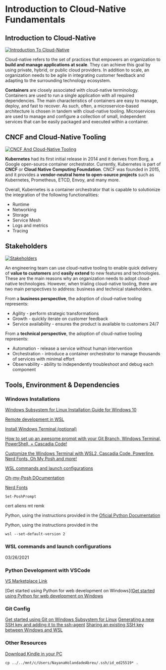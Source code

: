# Introduction to Cloud-Native Fundamentals

## Introduction to Cloud-Native

[![Introduction To Cloud-Native](https://img.youtube.com/vi/J3avoSaPzZ4/0.jpg)](https://www.youtube.com/watch?v=J3avoSaPzZ4)

Cloud-native refers to the set of practices that empowers an organization to **build and manage applications at scale**. They can achieve this goal by using private, hybrid, or public cloud providers. In addition to scale, an organization needs to be agile in integrating customer feedback and adapting to the surrounding technology ecosystem.

**Containers** are closely associated with cloud-native terminology. Containers are used to run a single application with all required dependencies. The main characteristics of containers are easy to manage, deploy, and fast to recover. As such, often, a microservice-based architecture is chosen in tandem with cloud-native tooling. Microservices are used to manage and configure a collection of small, independent services that can be easily packaged and executed within a container.


## CNCF and Cloud-Native Tooling

[![CNCF And Cloud-Native Tooling](https://img.youtube.com/vi/OiwYjArTmGI/0.jpg)](https://www.youtube.com/watch?v=OiwYjArTmGI)

**Kubernetes** had its first initial release in 2014 and it derives from Borg, a Google open-source container orchestrator. Currently, Kubernetes is part of **CNCF** or **Cloud Native Computing Foundation**. CNCF was founded in 2015, and it provides a **vendor-neutral home to open-source projects** such as Kubernetes, Prometheus, ETCD, Envoy, and many more.

Overall, Kubernetes is a container orchestrator that is capable to solutionize the integration of the following functionalities:

* Runtime
* Networking
* Storage
* Service Mesh
* Logs and metrics
* Tracing

## Stakeholders

[![Stakeholders](https://img.youtube.com/vi/7ZYzviRREcI&t/0.jpg)](https://www.youtube.com/watch?v=7ZYzviRREcI&t)

An engineering team can use cloud-native tooling to enable quick delivery of **value to customers** and **easily extend** to new features and technologies. These are the main reasons why an organization needs to adopt cloud-native technologies. However, when trialing cloud-native tooling, there are two main perspectives to address: business and technical stakeholders.

From a **business perspective**, the adoption of cloud-native tooling represents:

* Agility - perform strategic transformations
* Growth - quickly iterate on customer feedback
* Service availability - ensures the product is available to customers 24/7

From a **technical perspective**, the adoption of cloud-native tooling represents:

* Automation - release a service without human intervention
* Orchestration - introduce a container orchestrator to manage thousands of services with minimal effort
* Observability - ability to independently troubleshoot and debug each component

## Tools, Environment & Dependencies


### Windows Installations


[Windows Subsystem for Linux Installation Guide for Windows 10](https://docs.microsoft.com/en-us/windows/wsl/install-win10)

[Remote development in WSL](https://docs.microsoft.com/en-gb/windows/wsl/install-win10#step-6---install-your-linux-distribution-of-choice)

[Install Windows Terminal (optional)]()

[How to set up an awesome prompt with your Git Branch, Windows Terminal, PowerShell, + Cascadia Code!](https://www.youtube.com/watch?v=lu__oGZVT98)

[Customize the Windows Terminal with WSL2, Cascadia Code, Powerline, Nerd Fonts, Oh My Posh and more!](https://www.youtube.com/watch?v=oHhiMf_6exY)

[WSL commands and launch configurations](https://docs.microsoft.com/en-us/windows/wsl/wsl-config)

[Oh-my-Posh DOcumentation](https://ohmyposh.dev/docs/linux)

[Nerd Fonts](https://www.nerdfonts.com/font-downloads)

```
Set-PoshPrompt
```

cert
aliens
mt
remk

Python, using the instructions provided in the [Oficial Python Documentation](https://www.python.org/downloads/)

Python, using the instructions provided in the 

```
wsl --set-default-version 2
```

### WSL commands and launch configurations
03/26/2021

### Python Development with VSCode

[VS Marketplace Link](https://marketplace.visualstudio.com/items?itemName=ms-python.python)

[Get started using Python for web development on Windows]([Get started using Python for web development on Windows](https://docs.microsoft.com/en-us/windows/python/web-frameworks)



### Git Config

[Get started using Git on Windows Subsystem for Linux](https://docs.microsoft.com/en-us/windows/wsl/tutorials/wsl-git)
[Generating a new SSH key and adding it to the ssh-agent](https://docs.github.com/en/github/authenticating-to-github/connecting-to-github-with-ssh/generating-a-new-ssh-key-and-adding-it-to-the-ssh-agent)
[Sharing an existing SSH key between Windows and WSL](https://peteoshea.co.uk/setup-git-in-wsl/)

### Other Resources

[Download Kindle in your PC](https://www.amazon.com/b/ref=ruby_redirect?ie=UTF8&node=16571048011)

`cp ../../mnt/c/Users/NayanaHolandadeAbreu/.ssh/id_ed25519* .`
